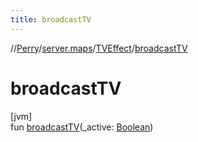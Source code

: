 ```yaml
---
title: broadcastTV
---
```

//[Perry](../../../index.html)/[server.maps](../index.html)/[TVEffect](index.html)/[broadcastTV](broadcast-t-v.html)



# broadcastTV



[jvm]\
fun [broadcastTV](broadcast-t-v.html)(_active: [Boolean](https://kotlinlang.org/api/latest/jvm/stdlib/kotlin/-boolean/index.html))




